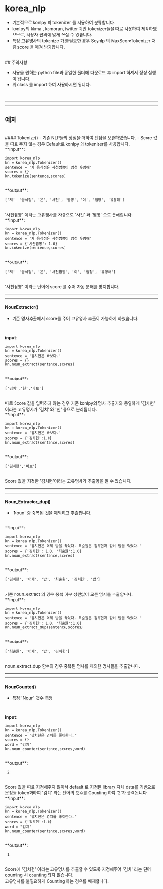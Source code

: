 # korea_nlp

- 기본적으로 konlpy 의 tokenizer 를 사용하여 분류합니다.
- konlpy의 kkma , komoran, twitter 기반 tokenizer들을 따로 사용하여 제작하였으므로, 사용자 편의에 맞게 쓰실 수 있습니다.
- 특정 고유명사의 tokenize 가 불필요한 경우 Soynlp 의 MaxScoreTokenizer 처럼 score 을 매겨 방지합니다.

<br>
## 주의사항

- 사용을 원하는 python file과 동일한 폴더에 다운로드 후 import 하셔서 정상 실행이 됩니다.
- 위 class 를 import 하여 사용하시면 됩니다.

<br>

**********
**********
## 예제
<br>
#### Tokenize()
- 기존 NLP들의 장점을 더하여 단점을 보완하였습니다.
- Score 값을 따로 주지 않는 경우 Default로 konlpy 의 tokenizer를 사용합니다.


<br>
**input**:
<pre><code>import korea_nlp
kn = korea_nlp.Tokenizer()
sentence = '저 음식점은 사천짬뽕이 엄청 유명해'
scores = {}
kn.tokenize(sentence,scores)
</code></pre>
<br>
**output**:
<pre><code>['저', '음식점', '은', '사천', '짬뽕', '이', '엄청', '유명해']</code></pre>
<br>
    '사천짬뽕' 이라는 고유명사를 자동으로 '사천' 과 '짬뽕' 으로 분해합니다.

<br>
**input**:
<pre><code>import korea_nlp
kn = korea_nlp.Tokenizer()
sentence = '저 음식점은 사천짬뽕이 엄청 유명해'
scores = {'사천짬뽕': 1.0}
kn.tokenize(sentence,scores)
</code></pre>

<br>
**output**:
<pre><code>['저', '음식점', '은', '사천짬뽕', '이', '엄청', '유명해']</code></pre>
<br>
    '사천짬뽕' 이라는 단어에 score 를 주어 자동 분해를 방지합니다.

**********
**********
#### NounExtractor()
- 기존 명사추출에서 score를 주어 고유명사 추출이 가능하게 하였습니다.


<br>

**input**:
<pre><code>import korea_nlp
kn = korea_nlp.Tokenizer()
sentence = '김치헌은 바보다.'
scores = {}
kn.noun_extract(sentence,scores)
</code></pre>
<br>
**output**:
<pre><code>['김치','헌','바보']</code></pre>
<br>
    따로 Score 값을 입력하지 않는 경우 기존 konlpy의 명사 추출기와 동일하게  '김치헌' 이라는 고유명사가 '김치' 와 '헌' 을으로 분리됩니다.

<br>
**input**:
<pre><code>import korea_nlp
kn = korea_nlp.Tokenizer()
sentence = '김치헌은 바보다.'
scores = {'김치헌':1.0}
kn.noun_extract(sentence,scores)
</code></pre>
<br>
**output**:
<pre><code>['김치헌','바보']</code></pre>
<br>
Score 값을 지정한 '김치헌'이라는 고유명사가 추출됨을 알 수 있습니다.

**********
**********
#### Noun_Extractor_dup()
- 'Noun' 중 중복된 것을 제외하고 추출합니다.

<br>
**input**:
<pre><code>import korea_nlp
kn = korea_nlp.Tokenizer()
sentence = '김치헌은 어제 밥을 먹었다. 최순원은 김치헌과 같이 밥을 먹었다.'
scores = {'김치헌': 1.0, '최순원':1.0}
kn.noun_extract(sentence,scores)
</code></pre>
<br>
**output**:
<pre><code>['김치헌', '어제', '밥', '최순원', '김치헌', '밥']</code></pre>
<br>
    기존 noun_extract 의 경우 중복 여부 상관없이 모든 명사를 추출합니다.
    
<br>
**input**:
<pre><code>import korea_nlp
kn = korea_nlp.Tokenizer()
sentence = '김치헌은 어제 밥을 먹었다. 최순원은 김치헌과 같이 밥을 먹었다.'
scores = {'김치헌': 1.0, '최순원':1.0}
kn.noun_extract_dup(sentence,scores)
</code></pre>
<br>
**output**:
<pre><code>['최순원', '어제', '밥', '김치헌']</code></pre>
<br>
    noun_extract_dup 함수의 경우 중복된 명사를 제외한 명사들을 추출합니다.
    
**********
**********
#### NounCounter()
- 특정 'Noun' 갯수 측정

<br>

**input**:
<pre><code>import korea_nlp
kn = korea_nlp.Tokenizer()
sentence = '김치헌은 김치를 좋아한다.'
scores = {}
word = "김치"
kn.noun_counter(sentence,scores,word)
</code></pre>
<br>
**output**:
<pre><code> 2 </code></pre>
<br>
    Score 값을 따로 지정해주지 않아서 default 로 지정된 library 자체 data를 기반으로 문장을 token화하여 '김치' 라는 단어의 갯수를 Counting 하여 '2'가 출력됩니다.

<br>
**input**:
<pre><code>import korea_nlp
kn = korea_nlp.Tokenizer()
sentence = '김치헌은 김치를 좋아한다.'
scores = {'김치헌':1.0}
word = "김치"
kn.noun_counter(sentence,scores,word)
</code></pre>
<br>
**output**:
<pre><code> 1 </code></pre>
<br>
Score에 '김치헌' 이라는 고유명사를 추출할 수 있도록 지정해주어 '김치' 라는 단어 counting 시 counting 되지 않습니다.
<br>
고유명사를 불필요하게 Counting 하는 경우를 배제합니다.